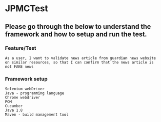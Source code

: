 # JPMCTest
## Please go through the below to understand the framework and how to setup and run the test.
### Feature/Test 
```
As a user, I want to validate news article from guardian news website on similar resources, so that I can confirm that the news article is not FAKE news
```
### Framework setup
```
Selenium webDriver
Java - programming language
Chrome webdriver
POM
Cucumber
Java 1.8
Maven - build management tool
```
